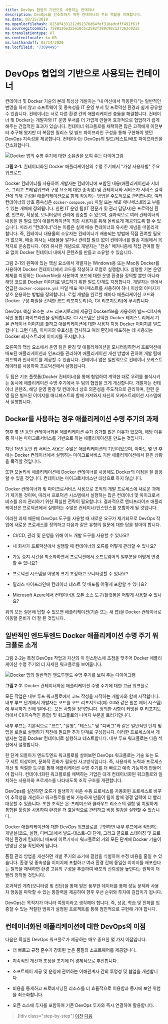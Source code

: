 ```yaml
---
title: DevOps 협업의 기반으로 사용되는 컨테이너
description: DevOps를 간소화하기 위한 컨테이너의 주요 역할을 이해합니다.
ms.date: 02/15/2019
ms.openlocfilehash: 8258f4331212d92376d64fef318adcdff492f61f
ms.sourcegitcommit: 7588136e355e10cbc2582f389c90c127363c02a5
ms.translationtype: HT
ms.contentlocale: ko-KR
ms.lasthandoff: 03/14/2020
ms.locfileid: "73094495"
---
```

# <a name="containers-as-the-foundation-for-devops-collaboration"></a>DevOps 협업의 기반으로 사용되는 컨테이너

컨테이너 및 Docker 기술의 본래 특성상 개발자는 “내 머신에서 작동한다”는 일반적인 변명을 하지 않고 소프트웨어 및 종속성을 IT 운영 부서 및 프로덕션 환경과 쉽게 공유할 수 있습니다. 컨테이너는 서로 다른 환경 간의 애플리케이션 충돌을 해결합니다. 컨테이너 및 Docker는 개발자와 IT 운영 부서를 더 가깝게 만들어 효과적으로 협업하기 쉽게 해주는 간접적인 효과가 있습니다. 컨테이너 워크플로를 채택하면 많은 고객에게 이전부터 추구해 왔지만 더 복잡한 릴리스 및 빌드 파이프라인 구성을 통해 구현해야 했던 DevOps 지속성을 제공합니다. 컨테이너는 DevOps의 빌드/테스트/배포 파이프라인을 간소화합니다.

![Docker 앱의 수명 주기에 대한 소유권을 보여 주는 다이어그램](./media/containers-foundation-for-devops-collaboration/persona-workloads-docker-container-lifecycle.png)

**그림 2-1.** 컨테이너화된 Docker 애플리케이션의 수명 주기에서 "가상 사용자별" 주요 워크로드

Docker 컨테이너를 사용하여 개발자는 컨테이너에 포함된 내용(애플리케이션과 서비스, 그리고 프레임워크와 구성 요소에 대한 종속성) 및 컨테이너와 서비스가 서비스 컬렉션에 의해 구성된 애플리케이션으로 함께 작동하는 방법을 주도적으로 관리합니다. 여러 컨테이너의 상호 종속성은 `docker-compose.yml` 파일 또는 *배포 매니페스트*라고 부를 수 있는 개체에 정의됩니다. 한편 IT 운영 팀(IT 전문가 및 관리 담당자)은 프로덕션 환경, 인프라, 확장성, 모니터링의 관리에 집중할 수 있으며, 결과적으로 여러 컨테이너의 내용을 알 필요 없이 애플리케이션이 최종 사용자를 위해 올바르게 제공되도록 할 수 있습니다. 따라서 "컨테이너"라는 이름은 실제 배송 컨테이너와 유사한 개념을 떠올리게 합니다. 즉, 컨테이너 내용물의 소유자는 컨테이너가 배송되는 방법에 직접 관여할 필요가 없으며, 배송 회사는 내용물을 알거나 관리할 필요 없이 컨테이너를 발송 지점에서 목적지로 운송합니다. 이와 유사한 개념으로 개발자는 "전송" 메커니즘에 직접 관여할 필요 없이 Docker 컨테이너 내에서 콘텐츠를 만들고 소유할 수 있습니다.

그림 2-1의 왼쪽에 있는 핵심 요소에서 개발자는 Windows용 또는 Mac용 Docker를 사용하여 Docker 컨테이너에서 코드를 작성하고 로컬로 실행합니다. 실행할 기본 운영 체제를 지정하는 Dockerfile을 사용하여 코드에 대한 운영 환경을 정의할 뿐만 아니라 해당 코드를 Docker 이미지로 빌드하기 위한 빌드 단계도 지정합니다. 개발자는 앞에서 언급한 `docker-compose.yml` 파일 배포 매니페스트를 사용하여 하나 이상의 이미지가 상호 운용하는 방법을 정의합니다. 로컬 개발을 완료할 때마다 애플리케이션 코드와 Docker 구성 파일을 선택한 코드 리포지토리(즉, Git 리포지토리)에 푸시합니다.

DevOps 핵심 요소는 코드 리포지토리에 제공된 Dockerfile을 사용하여 빌드-CI(지속적인 통합) 파이프라인을 정의합니다. CI 시스템은 선택한 Docker 레지스트리에서 기본 컨테이너 이미지를 풀하고 애플리케이션에 대한 사용자 지정 Docker 이미지를 빌드합니다. 그런 다음, 이미지의 유효성을 검사하고 여러 환경에 배포하는 데 사용되는 Docker 레지스트리에 이미지를 푸시합니다.

오른쪽의 핵심 요소에서 운영 팀은 환경 및 애플리케이션을 모니터링하면서 프로덕션에 배포된 애플리케이션과 인프라를 관리하여 애플리케이션 개선 방법에 관하여 개발 팀에 피드백과 인사이트를 제공할 수 있습니다. 컨테이너 앱은 일반적으로 컨테이너 오케스트레이터를 사용하여 프로덕션에서 실행됩니다.

두 팀은 기초 플랫폼(Docker 컨테이너)을 통해 협업하여 계약한 대로 우려를 불식시키는 동시에 애플리케이션 수명 주기에서 두 팀의 협업을 크게 개선합니다. 개발자는 컨테이너 콘텐츠, 해당 운영 환경 및 컨테이너 상호 의존성을 주도적으로 관리하며, 한편 운영 팀은 빌드된 이미지를 매니페스트와 함께 가져와서 자신의 오케스트레이션 시스템에서 실행합니다.

## <a name="challenges-in-application-life-cycle-when-using-docker"></a>Docker를 사용하는 경우 애플리케이션 수명 주기의 과제

향후 몇 년 동안 컨테이너화된 애플리케이션 수가 증가할 많은 이유가 있으며, 해당 이유 중 하나는 마이크로서비스를 기반으로 하는 애플리케이션을 만드는 것입니다.

지난 15년 동안 웹 서비스 사용은 수많은 애플리케이션의 기반이었으며, 아마도 몇 년 후에는 Docker 컨테이너에서 실행하는 마이크로서비스 기반 애플리케이션에서 같은 상황을 목격할 것입니다.

또한 모놀리식 애플리케이션에 Docker 컨테이너를 사용해도 Docker의 이점을 잘 활용할 수 있을 것입니다. 컨테이너는 마이크로서비스만 대상으로 하지 않습니다.

Docker 컨테이너화 및 마이크로서비스 사용으로 조직의 개발 프로세스에 새로운 과제가 제기될 것이며, 따라서 프로덕션 시스템에서 실행하는 많은 컨테이너 및 마이크로서비스를 유지 관리하기 위한 확실한 전략이 필요합니다. 결과적으로 엔터프라이즈 애플리케이션은 프로덕션에서 실행하는 수많은 컨테이너/인스턴스를 포함하게 될 것입니다.

이러한 과제 때문에 DevOps 도구를 사용할 때 새로운 요구가 제기되므로 DevOps 작업에 새로운 프로세스를 정의하고 다음과 같은 유형의 질문에 대한 답을 찾아야 합니다.

- CI/CD, 관리 및 운영을 위해 어느 개발 도구를 사용할 수 있나요?

- 내 회사가 프로덕션에서 실행할 때 컨테이너의 오류를 어떻게 관리할 수 있나요?

- 가동 중지 시간을 최소화하면서 프로덕션에서 소프트웨어의 일부분을 어떻게 변경할 수 있나요?

- 프로덕션 시스템을 어떻게 크기 조정하고 모니터링할 수 있나요?

- 릴리스 파이프라인에 컨테이너 테스트 및 배포를 어떻게 포함할 수 있나요?

- Microsoft Azure에서 컨테이너용 오픈 소스 도구/플랫폼을 어떻게 사용할 수 있나요?

위의 모든 질문에 답할 수 있으면 애플리케이션(기존 또는 새 앱)을 Docker 컨테이너로 이동할 준비가 더 잘 된 것입니다.

## <a name="introduction-to-a-generic-end-to-end-docker-application-life-cycle-workflow"></a>일반적인 엔드투엔드 Docker 애플리케이션 수명 주기 워크플로 소개

그림 2-2는 특정 DevOps 작업과 자산의 이 인스턴스에 초점을 맞추어 Docker 애플리케이션 수명 주기의 더 자세한 워크플로를 보여줍니다.

![Docker 앱의 일반적인 엔드투엔드 수명 주기를 보여 주는 다이어그램](./media/containers-foundation-for-devops-collaboration/generic-end-to-enddpcker-app-life-cycle.png)

**그림 2-2.** Docker 컨테이너화된 애플리케이션 수명 주기에 대한 고급 워크플로

모든 작업은 내부 루프 워크플로에서 코드 작성을 시작하는 개발자와 함께 시작합니다. 내부 루프 단계에서 개발자는 코드를 코드 리포지토리(예: Git와 같은 원본 제어 시스템)에 푸시하기 전에 일어나는 모든 사항을 정의합니다. 정의한 사항이 커밋된 후 리포지토리에서 CI(지속적인 통합) 및 워크플로의 나머지 부분을 트리거합니다.

내부 루프는 기본적으로 "코드", "실행", "테스트" 및 "디버그"와 같은 일반적인 단계 및 앱을 로컬로 실행하기 직전에 필요한 추가 단계로 구성됩니다. 이러한 프로세스에서 개발자는 앱을 Docker 컨테이너로 실행하고 테스트합니다. 내부 루프 워크플로는 다음 섹션에서 설명합니다.

한 단계 되돌아가 엔드투엔드 워크플로를 살펴보면 DevOps 워크플로는 기술 또는 도구 세트 이상이며, 문화적 진화가 필요한 사고방식입니다. 즉, 사용자의 노력과 프로세스 개선 및 적절한 도구를 통해 애플리케이션 수명 주기를 더 빠르고 예측 가능하게 만들어야 합니다. 컨테이너화된 워크플로를 채택하는 기업은 대개 컨테이너화된 워크플로와 일치하는 사용자와 프로세스를 나타내도록 조직 구조를 개편합니다.

DevOps를 실천하면 오류가 발생하기 쉬운 수동 프로세스를 자동화된 프로세스로 바꾸어 추적성을 개선하고 워크플로를 반복 가능하게 만들어 팀이 함께 경쟁 압력에 더 빨리 대응할 수 있습니다. 또한 조직은 온-프레미스와 클라우드 리소스의 결합 및 치밀하게 통합된 툴링을 사용하여 환경을 더 효율적으로 관리하고 비용 절감을 실현할 수 있습니다.

Docker 애플리케이션에 대한 DevOps 워크플로를 구현하면 내부 루프에서 작업하는 개발실(코드, 실행, 디버그)에서 빌드-테스트-CI 단계, 그리고 끝으로 스테이징 및 프로덕션 환경에 컨테이너 배포에 이르기까지 워크플로의 거의 모든 단계에 Docker 기술이 반영된 것을 확인하게 됩니다.

품질 관리 방법을 개선하면 개발 주기의 조기에 결함을 식별하여 수정 비용을 줄일 수 있습니다. 환경 및 종속성을 이미지에 포함하고 여러 환경 간에 동일한 이미지를 배포한다는 철학을 채택하면 환경 고유의 구성을 추출하여 배포의 신뢰성을 높인다는 원칙이 더 빨리 정착될 것입니다.

효과적인 계측(모니터링 및 진단)을 통해 얻은 풍부한 데이터를 통해 성능 문제와 사용자 행동을 파악할 수 있는 통찰력을 제공하여 향후 우선 순위와 투자에 길잡이가 됩니다.

DevOps는 목적지가 아니라 여정이라고 생각해야 합니다. 즉, 성공, 학습 및 진화를 입증할 수 있는 적절한 범위가 설정된 프로젝트를 통해 점진적으로 구현해 가야 합니다.

## <a name="benefits-of-devops-for-containerized-applications"></a>컨테이너화된 애플리케이션에 대한 DevOps의 이점

다음은 확실한 DevOps 워크플로가 제공하는 매우 중요한 몇 가지 이점입니다.

- 더 빠르고 규정 준수가 강화된 높은 품질의 소프트웨어를 제공합니다.

- 지속적인 개선과 조정을 조기에 더 경제적으로 추진합니다.

- 소프트웨어 제공 및 운영에 관여하는 이해관계자 간의 투명성 및 협업을 개선합니다.

- 비용을 통제하고 프로비저닝된 리소스를 더 효율적으로 이용함과 동시에 보안 위험을 최소화합니다.

- 오픈 소스에 투자를 포함하여 기존 DevOps 투자와 즉시 연결하여 활용합니다.

>[!div class="step-by-step"]
>[이전](index.md)
>[다음](../Microsoft-platform-tools-containerized-apps/index.md)
